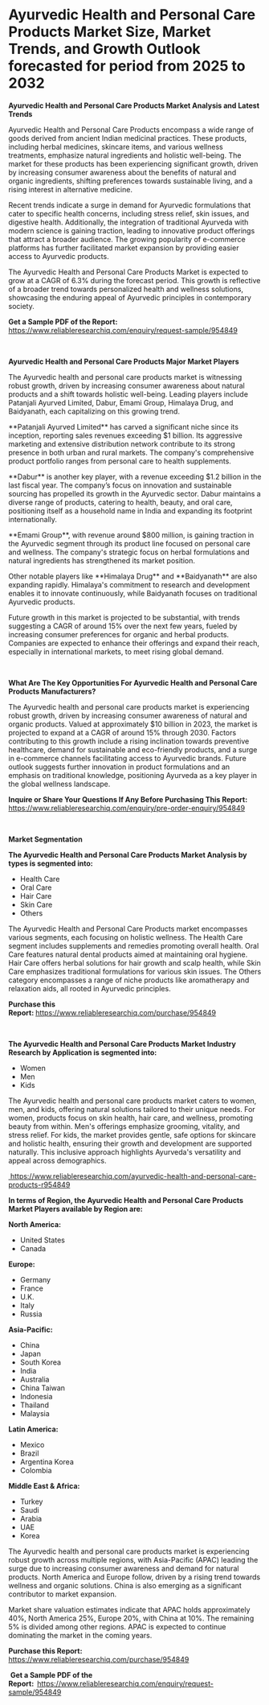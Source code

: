 <p><h1>Ayurvedic Health and Personal Care Products Market Size, Market Trends, and Growth Outlook forecasted for period from 2025 to 2032</h1></p><p><strong>Ayurvedic Health and Personal Care Products Market Analysis and Latest Trends</strong></p>
<p><p>Ayurvedic Health and Personal Care Products encompass a wide range of goods derived from ancient Indian medicinal practices. These products, including herbal medicines, skincare items, and various wellness treatments, emphasize natural ingredients and holistic well-being. The market for these products has been experiencing significant growth, driven by increasing consumer awareness about the benefits of natural and organic ingredients, shifting preferences towards sustainable living, and a rising interest in alternative medicine.</p><p>Recent trends indicate a surge in demand for Ayurvedic formulations that cater to specific health concerns, including stress relief, skin issues, and digestive health. Additionally, the integration of traditional Ayurveda with modern science is gaining traction, leading to innovative product offerings that attract a broader audience. The growing popularity of e-commerce platforms has further facilitated market expansion by providing easier access to Ayurvedic products.</p><p>The Ayurvedic Health and Personal Care Products Market is expected to grow at a CAGR of 6.3% during the forecast period. This growth is reflective of a broader trend towards personalized health and wellness solutions, showcasing the enduring appeal of Ayurvedic principles in contemporary society.</p></p>
<p><strong>Get a Sample PDF of the Report:&nbsp;</strong> <a href="https://www.reliableresearchiq.com/enquiry/request-sample/954849?utm_campaign=1835&utm_medium=2&utm_source=Github&utm_content=ia&utm_term=18042025&utm_id=ayurvedic-health-and-personal-care-products">https://www.reliableresearchiq.com/enquiry/request-sample/954849</a></p>
<p>&nbsp;</p>
<p><strong>Ayurvedic Health and Personal Care Products Major Market Players</strong></p>
<p><p>The Ayurvedic health and personal care products market is witnessing robust growth, driven by increasing consumer awareness about natural products and a shift towards holistic well-being. Leading players include Patanjali Ayurved Limited, Dabur, Emami Group, Himalaya Drug, and Baidyanath, each capitalizing on this growing trend.</p><p>**Patanjali Ayurved Limited** has carved a significant niche since its inception, reporting sales revenues exceeding $1 billion. Its aggressive marketing and extensive distribution network contribute to its strong presence in both urban and rural markets. The company's comprehensive product portfolio ranges from personal care to health supplements.</p><p>**Dabur** is another key player, with a revenue exceeding $1.2 billion in the last fiscal year. The company’s focus on innovation and sustainable sourcing has propelled its growth in the Ayurvedic sector. Dabur maintains a diverse range of products, catering to health, beauty, and oral care, positioning itself as a household name in India and expanding its footprint internationally.</p><p>**Emami Group**, with revenue around $800 million, is gaining traction in the Ayurvedic segment through its product line focused on personal care and wellness. The company's strategic focus on herbal formulations and natural ingredients has strengthened its market position.</p><p>Other notable players like **Himalaya Drug** and **Baidyanath** are also expanding rapidly. Himalaya's commitment to research and development enables it to innovate continuously, while Baidyanath focuses on traditional Ayurvedic products.</p><p>Future growth in this market is projected to be substantial, with trends suggesting a CAGR of around 15% over the next few years, fueled by increasing consumer preferences for organic and herbal products. Companies are expected to enhance their offerings and expand their reach, especially in international markets, to meet rising global demand.</p></p>
<p>&nbsp;</p>
<p><strong>What Are The Key Opportunities For Ayurvedic Health and Personal Care Products Manufacturers?</strong></p>
<p><p>The Ayurvedic health and personal care products market is experiencing robust growth, driven by increasing consumer awareness of natural and organic products. Valued at approximately $10 billion in 2023, the market is projected to expand at a CAGR of around 15% through 2030. Factors contributing to this growth include a rising inclination towards preventive healthcare, demand for sustainable and eco-friendly products, and a surge in e-commerce channels facilitating access to Ayurvedic brands. Future outlook suggests further innovation in product formulations and an emphasis on traditional knowledge, positioning Ayurveda as a key player in the global wellness landscape.</p></p>
<p><strong>Inquire or Share Your Questions If Any Before Purchasing This Report:</strong> <a href="https://www.reliableresearchiq.com/enquiry/pre-order-enquiry/954849?utm_campaign=1835&utm_medium=2&utm_source=Github&utm_content=ia&utm_term=18042025&utm_id=ayurvedic-health-and-personal-care-products">https://www.reliableresearchiq.com/enquiry/pre-order-enquiry/954849</a></p>
<p>&nbsp;</p>
<p><strong>Market Segmentation</strong></p>
<p><strong>The Ayurvedic Health and Personal Care Products Market Analysis by types is segmented into:</strong></p>
<p><ul><li>Health Care</li><li>Oral Care</li><li>Hair Care</li><li>Skin Care</li><li>Others</li></ul></p>
<p><p>The Ayurvedic Health and Personal Care Products market encompasses various segments, each focusing on holistic wellness. The Health Care segment includes supplements and remedies promoting overall health. Oral Care features natural dental products aimed at maintaining oral hygiene. Hair Care offers herbal solutions for hair growth and scalp health, while Skin Care emphasizes traditional formulations for various skin issues. The Others category encompasses a range of niche products like aromatherapy and relaxation aids, all rooted in Ayurvedic principles.</p></p>
<p><strong>Purchase this Report:&nbsp;</strong><a href="https://www.reliableresearchiq.com/purchase/954849?utm_campaign=1835&utm_medium=2&utm_source=Github&utm_content=ia&utm_term=18042025&utm_id=ayurvedic-health-and-personal-care-products">https://www.reliableresearchiq.com/purchase/954849</a></p>
<p>&nbsp;</p>
<p><strong>The Ayurvedic Health and Personal Care Products Market Industry Research by Application is segmented into:</strong></p>
<p><ul><li>Women</li><li>Men</li><li>Kids</li></ul></p>
<p><p>The Ayurvedic health and personal care products market caters to women, men, and kids, offering natural solutions tailored to their unique needs. For women, products focus on skin health, hair care, and wellness, promoting beauty from within. Men's offerings emphasize grooming, vitality, and stress relief. For kids, the market provides gentle, safe options for skincare and holistic health, ensuring their growth and development are supported naturally. This inclusive approach highlights Ayurveda's versatility and appeal across demographics.</p></p>
<p><a href="https://www.reliableresearchiq.com/ayurvedic-health-and-personal-care-products-r954849?utm_campaign=1835&utm_medium=2&utm_source=Github&utm_content=ia&utm_term=18042025&utm_id=ayurvedic-health-and-personal-care-products">&nbsp;https://www.reliableresearchiq.com/ayurvedic-health-and-personal-care-products-r954849</a></p>
<p><strong>In terms of Region, the Ayurvedic Health and Personal Care Products Market Players available by Region are:</strong></p>
<p>
    <p> <strong> North America: </strong>
        <ul>
            <li>United States</li>
            <li>Canada</li>
        </ul>
        </p> 
    <p> <strong> Europe: </strong>
        <ul>
            <li>Germany</li>
            <li>France</li>
            <li>U.K.</li>
            <li>Italy</li>
            <li>Russia</li>
        </ul>
        </p> 
    <p> <strong> Asia-Pacific: </strong>
        <ul>
            <li>China</li>
            <li>Japan</li>
            <li>South Korea</li>
            <li>India</li>
            <li>Australia</li>
            <li>China Taiwan</li>
            <li>Indonesia</li>
            <li>Thailand</li>
            <li>Malaysia</li>
        </ul>
        </p> 
    <p> <strong> Latin America: </strong>
        <ul>
            <li>Mexico</li>
            <li>Brazil</li>
            <li>Argentina Korea</li>
            <li>Colombia</li>
        </ul>
        </p> 
    <p> <strong> Middle East & Africa: </strong>
        <ul>
            <li>Turkey</li>
            <li>Saudi</li>
            <li>Arabia</li>
            <li>UAE</li>
            <li>Korea</li>
        </ul>
    </p>
    </p>
<p><p>The Ayurvedic health and personal care products market is experiencing robust growth across multiple regions, with Asia-Pacific (APAC) leading the surge due to increasing consumer awareness and demand for natural products. North America and Europe follow, driven by a rising trend towards wellness and organic solutions. China is also emerging as a significant contributor to market expansion. </p><p>Market share valuation estimates indicate that APAC holds approximately 40%, North America 25%, Europe 20%, with China at 10%. The remaining 5% is divided among other regions. APAC is expected to continue dominating the market in the coming years.</p></p>
<p><strong>Purchase this Report: </strong><a href="https://www.reliableresearchiq.com/purchase/954849?utm_campaign=1835&utm_medium=2&utm_source=Github&utm_content=ia&utm_term=18042025&utm_id=ayurvedic-health-and-personal-care-products">https://www.reliableresearchiq.com/purchase/954849</a></p>
<p>&nbsp;<strong>Get a Sample PDF of the Report:&nbsp;&nbsp;</strong><a href="https://www.reliableresearchiq.com/enquiry/request-sample/954849?utm_campaign=1835&utm_medium=2&utm_source=Github&utm_content=ia&utm_term=18042025&utm_id=ayurvedic-health-and-personal-care-products">https://www.reliableresearchiq.com/enquiry/request-sample/954849</a></p>
<p><strong></strong></p>
<p><p></p><p></p><p></p></p>